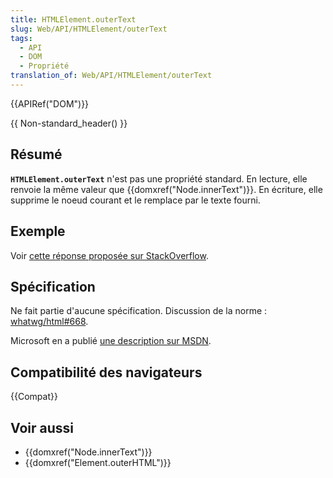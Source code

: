 ```yaml
---
title: HTMLElement.outerText
slug: Web/API/HTMLElement/outerText
tags:
  - API
  - DOM
  - Propriété
translation_of: Web/API/HTMLElement/outerText
---
```


{{APIRef("DOM")}}

{{ Non-standard_header() }}

## Résumé

**`HTMLElement.outerText`** n'est pas une propriété standard. En lecture, elle renvoie la même valeur que {{domxref("Node.innerText")}}. En écriture, elle supprime le noeud courant et le remplace par le texte fourni.

## Exemple

Voir [cette réponse proposée sur StackOverflow](http://stackoverflow.com/questions/18481382/what-is-the-difference-between-innertext-and-outertext/18481435#18481435).

## Spécification

Ne fait partie d'aucune spécification. Discussion de la norme : [whatwg/html#668](https://github.com/whatwg/html/issues/668).

Microsoft en a publié [une description sur MSDN](<https://msdn.microsoft.com/en-us/library/ms534311(v=vs.85).aspx>).

## Compatibilité des navigateurs

{{Compat}}

## Voir aussi

- {{domxref("Node.innerText")}}
- {{domxref("Element.outerHTML")}}
